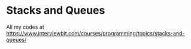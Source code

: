 # Stacks and Queues
All my codes at https://www.interviewbit.com/courses/programming/topics/stacks-and-queues/
